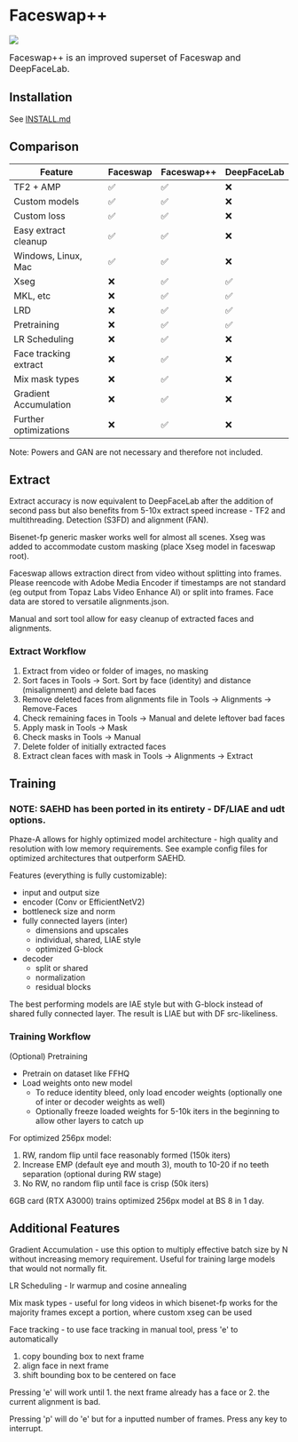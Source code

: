 # Faceswap++

[<img src="https://img.shields.io/discord/1059728184414834688?label=discord&style=for-the-badge&logo=discord&color=5865F2&logoColor=white">](https://discord.gg/mDDbHc7Dus)

<font size="3"> Faceswap++ is an improved superset of Faceswap and DeepFaceLab. </font>

## Installation
See [INSTALL.md](INSTALL.md)

## Comparison
Feature | Faceswap  | Faceswap++ | DeepFaceLab |
| - | - | - | - |
| TF2 + AMP | ✅ | ✅ | ❌
| Custom models | ✅ | ✅ | ❌
| Custom loss | ✅ | ✅ | ❌
| Easy extract cleanup | ✅ | ✅ | ❌
| Windows, Linux, Mac | ✅ | ✅ | ❌
| Xseg | ❌ | ✅ | ✅
| MKL, etc | ❌ | ✅ | ✅
| LRD | ❌ | ✅ | ✅
| Pretraining | ❌ | ✅ | ✅
| LR Scheduling | ❌ | ✅ | ❌
| Face tracking extract | ❌ | ✅ | ❌
| Mix mask types | ❌ | ✅ | ❌
| Gradient Accumulation | ❌ | ✅ | ❌
| Further optimizations | ❌ | ✅ | ❌

Note: Powers and GAN are not necessary and therefore not included.

## Extract
Extract accuracy is now equivalent to DeepFaceLab after the addition of second pass but also benefits from 5-10x extract speed increase - TF2 and multithreading. Detection (S3FD) and alignment (FAN).

Bisenet-fp generic masker works well for almost all scenes. Xseg was added to accommodate custom masking (place Xseg model in faceswap root).

Faceswap allows extraction direct from video without splitting into frames. Please reencode with Adobe Media Encoder if timestamps are not standard (eg output from Topaz Labs Video Enhance AI) or split into frames. Face data are stored to versatile alignments.json.

Manual and sort tool allow for easy cleanup of extracted faces and alignments.

### Extract Workflow

1. Extract from video or folder of images, no masking
2. Sort faces in Tools -> Sort. Sort by face (identity) and distance (misalignment) and delete bad faces
3. Remove deleted faces from alignments file in Tools -> Alignments -> Remove-Faces
4. Check remaining faces in Tools -> Manual and delete leftover bad faces
5. Apply mask in Tools -> Mask
6. Check masks in Tools -> Manual
7. Delete folder of initially extracted faces
8. Extract clean faces with mask in Tools -> Alignments -> Extract

## Training

### NOTE: SAEHD has been ported in its entirety - DF/LIAE and udt options.

Phaze-A allows for highly optimized model architecture - high quality and resolution with low memory requirements. See example config files for optimized architectures that outperform SAEHD.

Features (everything is fully customizable):
- input and output size
- encoder (Conv or EfficientNetV2)
- bottleneck size and norm
- fully connected layers (inter)
  - dimensions and upscales
  - individual, shared, LIAE style
  - optimized G-block
- decoder
  - split or shared
  - normalization
  - residual blocks

The best performing models are IAE style but with G-block instead of shared fully connected layer. The result is LIAE but with DF src-likeliness.

### Training Workflow

(Optional) Pretraining
- Pretrain on dataset like FFHQ
- Load weights onto new model
  - To reduce identity bleed, only load encoder weights (optionally one of inter or decoder weights as well)
  - Optionally freeze loaded weights for 5-10k iters in the beginning to allow other layers to catch up

For optimized 256px model:
1. RW, random flip until face reasonably formed (150k iters)
2. Increase EMP (default eye and mouth 3), mouth to 10-20 if no teeth separation (optional during RW stage)
3. No RW, no random flip until face is crisp (50k iters)

6GB card (RTX A3000) trains optimized 256px model at BS 8 in 1 day.

## Additional Features

Gradient Accumulation - use this option to multiply effective batch size by N without increasing memory requirement. Useful for training large models that would not normally fit.

LR Scheduling - lr warmup and cosine annealing

Mix mask types - useful for long videos in which bisenet-fp works for the majority frames except a portion, where custom xseg can be used

Face tracking - to use face tracking in manual tool, press 'e' to automatically
1. copy bounding box to next frame
2. align face in next frame
3. shift bounding box to be centered on face

Pressing 'e' will work until 1. the next frame already has a face or 2. the current alignment is bad.

Pressing 'p' will do 'e' but for a inputted number of frames. Press any key to interrupt.
